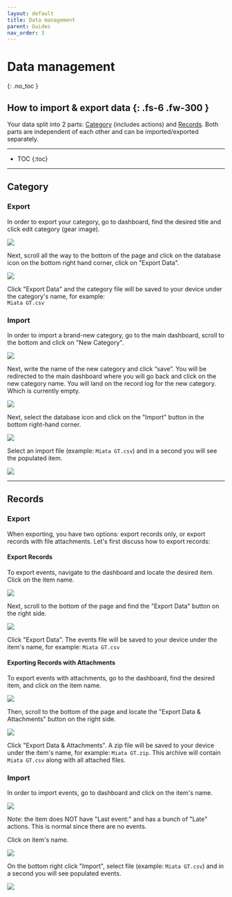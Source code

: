 ```yaml
---
layout: default
title: Data management
parent: Guides
nav_order: 3
---
```


# Data management
{: .no_toc }

How to import & export data
{: .fs-6 .fw-300 }
---

Your data split into 2 parts: [Category](../guides/overview.md#category) (includes actions) and [Records](../guides/overview.md#records). Both parts are independent of each other and can be imported/exported separately.

---

- TOC
{:toc}

--- 

## Category

### Export

In order to export your category, go to dashboard, find the desired title and click edit category (gear image).

![](../../assets/images/guides/import_export/category_settings_gear.png)

Next, scroll all the way to the bottom of the page and click on the database icon on the bottom right hand corner, click on "Export Data".

![](../../assets/images/guides/import_export/category_settings_export.png)

Click "Export Data" and the category file will be saved to your device under the category's name, for example:\
`Miata GT.csv`



### Import

In order to import a brand-new category, go to the main dashboard, scroll to the bottom and click on "New Category".

![](../../assets/images/guides/import_export/add_new_category.png)

Next, write the name of the new category and click “save”. You will be redirected to the main dashboard where you will go back and click on the new category name. You will land on the record log for the new category. Which is currently empty.

![](../../assets/images/guides/import_export/update_category.png)


Next, select the database icon and click on the "Import" button in the bottom right-hand corner.

![](../../assets/images/guides/import_export/new_category_import.png)

Select an import file (example: `Miata GT.csv`) and in a second you will see the populated item.

![](../../assets/images/guides/import_export/newly_imported_records.png)

---

## Records

### Export

When exporting, you have two options: export records only, or export records with file attachments. Let's first discuss how to export records:

#### Export Records
To export events, navigate to the dashboard and locate the desired item. Click on the item name.

![](../../assets/images/guides/import_export/category_records.png)

Next, scroll to the bottom of the page and find the "Export Data" button on the right side.

![](../../assets/images/guides/import_export/records_export.png)

Click "Export Data". The events file will be saved to your device under the item's name, for example:
`Miata GT.csv`

#### Exporting Records with Attachments

To export events with attachments, go to the dashboard, find the desired item, and click on the item name.

![](../../assets/images/guides/import_export/category_records.png)

Then, scroll to the bottom of the page and locate the "Export Data & Attachments" button on the right side.

![](../../assets/images/guides/import_export/records_export.png)

Click "Export Data & Attachments". A zip file will be saved to your device under the item's name, for example:
`Miata GT.zip`. This archive will contain `Miata GT.csv` along with all attached files. 

### Import

In order to import events, go to dashboard and click on the item's name.

![](../../assets/images/guides/import_export/import_records.png)

Note: the item does NOT have "Last event:" and has a bunch of "Late" actions. This is normal since there are no events.

Click on item's name.

![](../../assets/images/guides/import_export/import_records_category_name.png)

On the bottom right click "Import", select file (example: `Miata GT.csv`) and in a second you will see populated events.

![](../../assets/images/guides/import_export/import_records_import_button.png)
